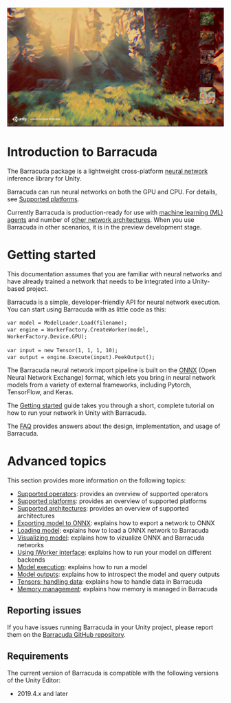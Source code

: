 ![Barracuda landing image](images/BarracudaLanding.png)

# Introduction to Barracuda

The Barracuda package is a lightweight cross-platform [neural network](https://en.wikipedia.org/wiki/Neural_network) inference library for Unity.  

Barracuda can run neural networks on both the GPU and CPU. For details, see [Supported platforms](SupportedPlatforms.md).

Currently Barracuda is production-ready for use with [machine learning (ML) agents](https://github.com/Unity-Technologies/ml-agents) and number of [other network architectures](SupportedArchitectures.md). When you use Barracuda in other scenarios, it is in the preview development stage.

# Getting started
This documentation assumes that you are familiar with neural networks and have already trained a network that needs to be integrated into a Unity-based project. 

Barracuda is a simple, developer-friendly API for neural network execution. You can start using Barracuda with as little code as this:

```Csharp
var model = ModelLoader.Load(filename);
var engine = WorkerFactory.CreateWorker(model, WorkerFactory.Device.GPU);

var input = new Tensor(1, 1, 1, 10);
var output = engine.Execute(input).PeekOutput();
```
The Barracuda neural network import pipeline is built on the [ONNX](https://onnx.ai/) (Open Neural Network Exchange) format, which lets you bring in neural network models from a variety of external frameworks, including Pytorch, TensorFlow, and Keras.

The [Getting started](GettingStarted.md) guide takes you through a short, complete tutorial on how to run your network in Unity with Barracuda. 

The [FAQ](FAQ.md) provides answers about the design, implementation, and usage of Barracuda.

# Advanced topics
This section provides more information on the following topics:

* [Supported operators](SupportedOperators.md): provides an overview of supported operators
* [Supported platforms](SupportedPlatforms.md): provides an overview of supported platforms
* [Supported architectures](SupportedArchitectures.md): provides an overview of supported architectures
* [Exporting model to ONNX](Exporting.md): explains how to export a network to ONNX
* [Loading model](Loading.md): explains how to load a ONNX network to Barracuda
* [Visualizing model](VisualizingModel.md): explains how to vizualize ONNX and Barracuda networks
* [Using IWorker interface](Worker.md): explains how to run your model on different backends
* [Model execution](ModelExecution.md): explains how to run a model
* [Model outputs](ModelOutput.md): explains how to introspect the model and query outputs
* [Tensors: handling data](TensorHandling.md): explains how to handle data in Barracuda
* [Memory management](MemoryManagement.md): explains how memory is managed in Barracuda 

## Reporting issues

If you have issues running Barracuda in your Unity project, please report them on the [Barracuda GitHub repository](https://github.com/Unity-Technologies/barracuda-release/issues).

## Requirements
The current version of Barracuda is compatible with the following versions of the Unity Editor:

* 2019.4.x and later


